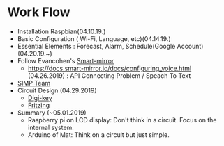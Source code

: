 # Work Flow

* Installation Raspbian(04.10.19.)
* Basic Configuration ( Wi-Fi, Language, etc)(04.14.19.)
* Essential Elements : Forecast, Alarm, Schedule(Google Account)(04.20.19.~)
* Follow Evancohen's [Smart-mirror](https://docs.smart-mirror.io/#)
    * https://docs.smart-mirror.io/docs/configuring_voice.html (04.26.2019) : API Connecting Problem / Speach To Text
* [SIMP Team](https://www.youtube.com/watch?v=O3l46ogmgLY)
* Circuit Design (04.29.2019)
    * [Digi-key](https://www.digikey.kr/ko/resources/conversion-calculators/conversion-calculator-resistor-color-code-5-band)
    * [Fritzing](http://fritzing.org/download/)
* Summary (~05.01.2019)
    * Raspberry pi on LCD display: Don't think in a circuit. Focus on the internal system.
    * Arduino of Mat: Think on a circuit but just simple.

